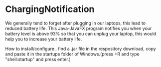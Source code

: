 # ChargingNotification
We generally tend to forget after plugging in our laptops, this lead to reduced battery life. This Java-JavaFX program notifies you when your battery level is above 93% so that you can unplug your laptop, this would help you to increase your battery life.

How to install/configure.. find a .jar file in the respository download, copy and paste it in the startups folder of Windows.(press +R and type "shell:startup" and press enter.)

